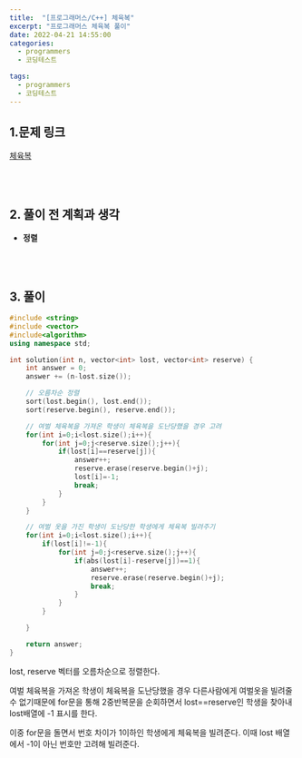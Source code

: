 ```yaml
---
title:  "[프로그래머스/C++] 체육복"
excerpt: "프로그래머스 체육복 풀이"
date: 2022-04-21 14:55:00
categories:
  - programmers
  - 코딩테스트

tags:
  - programmers
  - 코딩테스트
---
```


## 1.문제 링크

[체육복](https://programmers.co.kr/learn/courses/30/lessons/10130)

<br>
<br>

## 2. 풀이 전 계획과 생각

- **정렬**


<br>
<br>

## 3. 풀이

```cpp
#include <string>
#include <vector>
#include<algorithm>
using namespace std;

int solution(int n, vector<int> lost, vector<int> reserve) {
    int answer = 0;
    answer += (n-lost.size());

    // 오름차순 정렬 
    sort(lost.begin(), lost.end());
    sort(reserve.begin(), reserve.end());

    // 여벌 체육복을 가져온 학생이 체육복을 도난당했을 경우 고려 
    for(int i=0;i<lost.size();i++){
        for(int j=0;j<reserve.size();j++){
            if(lost[i]==reserve[j]){
                answer++;
                reserve.erase(reserve.begin()+j);
                lost[i]=-1;
                break;
            }
        }
    }

    // 여벌 옷을 가진 학생이 도난당한 학생에게 체육복 빌려주기 
    for(int i=0;i<lost.size();i++){
        if(lost[i]!=-1){
            for(int j=0;j<reserve.size();j++){
                if(abs(lost[i]-reserve[j])==1){
                    answer++;
                    reserve.erase(reserve.begin()+j);
                    break;
                }
            }
        }

    }

    return answer;
}
```

lost, reserve 벡터를 오름차순으로 정렬한다.

여벌 체육복을 가져온 학생이 체육복을 도난당했을 경우 다른사람에게 여벌옷을 빌려줄 수 없기때문에 for문을 통해 2중반복문을 순회하면서 lost==reserve인 학생을 찾아내 lost배열에 -1 표시를 한다.

이중 for문을 돌면서 번호 차이가 1이하인 학생에게 체육복을 빌려준다. 이때 lost 배열에서 -1이 아닌 번호만 고려해 빌려준다.

<br>
<br>

